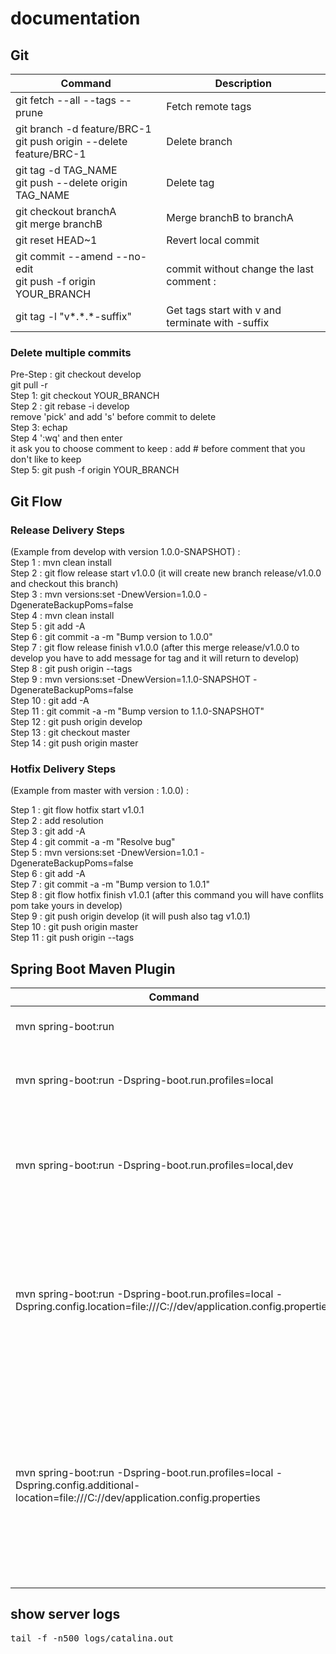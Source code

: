 # documentation

## Git
<table>
<thead>
  <tr>
    <th>Command</th>
    <th>Description</th>
  </tr>
<thead>
<tbody>
  <tr>
    <td>git fetch --all --tags --prune</td>
    <td>Fetch remote tags</td>
  </tr>
    <tr>
      <td>git branch -d feature/BRC-1 <br/>
      git push origin --delete feature/BRC-1
      </td>
      <td>Delete branch</td>
    </tr>
  <tr>
    <td>git tag -d TAG_NAME <br/>
        git push --delete origin TAG_NAME 
    </td>
    <td>Delete tag</td>
  </tr>
  <tr>
    <td>git checkout branchA <br/>
        git merge branchB</td>
    <td>Merge branchB to branchA</td>
  </tr>
  <tr>
    <td>git reset HEAD~1</td>
    <td>Revert local commit</td>
  </tr>
  <tr>
    <td>git commit --amend --no-edit  <br/>
        git push -f origin YOUR_BRANCH
    </td>
    <td>commit without  change the last comment :</td>
  </tr>
  <tr>
    <td>git tag -l "v*.*.*-suffix"</td>
    <td>Get tags start with v and terminate with -suffix </td>
  </tr>
</tbody>
</table>

<h3>Delete multiple commits</h3>
Pre-Step : git checkout develop <br/>
    git pull -r<br/>
Step 1: git checkout YOUR_BRANCH <br/>
Step 2 : git rebase -i develop <br/>
remove 'pick' and add 's' before commit to delete <br/>
Step 3:  echap <br/>
Step 4 ':wq' and then enter <br/>
it ask you to  choose comment to keep : add  # before comment that you don't like to keep <br/> 
Step 5: git push -f origin YOUR_BRANCH <br/> 

## Git Flow

### Release Delivery Steps 
(Example from develop with version 1.0.0-SNAPSHOT) : <br/>
Step 1 : mvn clean install <br/>
Step 2 : git flow release start v1.0.0 (it will create new branch release/v1.0.0 and checkout this branch) <br/>
Step 3 : mvn versions:set -DnewVersion=1.0.0 -DgenerateBackupPoms=false <br/>
Step 4 : mvn clean install <br/>
Step 5 : git add -A <br/>
Step 6 : git commit -a -m "Bump version to 1.0.0" <br/>
Step 7 : git flow release finish v1.0.0 (after this merge release/v1.0.0 to develop you have to add message for tag and it will return to develop) <br/>
Step 8 : git push origin --tags <br/>
Step 9 : mvn versions:set -DnewVersion=1.1.0-SNAPSHOT -DgenerateBackupPoms=false <br/>
Step 10 : git add -A <br/>
Step 11 : git commit -a -m "Bump version to 1.1.0-SNAPSHOT" <br/>
Step 12 : git push origin develop <br/>
Step 13 : git checkout master <br/>
Step 14 : git push origin master <br/>


### Hotfix Delivery Steps 
(Example from master with version : 1.0.0) : <br/> 

Step 1 : git flow hotfix start v1.0.1 <br/>
Step 2 : add resolution <br/>
Step 3 : git add -A <br/>
Step 4 : git commit -a -m "Resolve bug" <br/>
Step 5 : mvn versions:set -DnewVersion=1.0.1 -DgenerateBackupPoms=false <br/>
Step 6 : git add -A <br/>
Step 7 : git commit -a -m "Bump version to 1.0.1" <br/>
Step 8 : git flow hotfix finish v1.0.1 (after this command you will have conflits pom take yours in develop) <br/>
Step 9 : git push origin develop (it will push also tag v1.0.1) <br/>
Step 10 : git push origin master <br/>
Step 11 : git push origin --tags <br/>

## Spring Boot Maven Plugin
<table>
<thead>
  <tr>
    <th>Command</th>
    <th>Description</th>
  </tr>
<thead>
<tbody>
  <tr>
    <td>mvn spring-boot:run</td>
    <td>Run Spring boot application</td>
  </tr>
  <tr>
    <td>mvn spring-boot:run -Dspring-boot.run.profiles=local</td>
    <td>Run Spring boot application with profile local</td>
  </tr>
   <tr>
      <td>mvn spring-boot:run -Dspring-boot.run.profiles=local,dev</td>
      <td>Run Spring boot application with multiple profiles local and dev</td>
   </tr>
   <tr>
      <td>mvn spring-boot:run -Dspring-boot.run.profiles=local -Dspring.config.location=file:///C://dev/application.config.properties</td>
      <td>Run Spring boot application with profile local and override configs (only take external configs internal will not be token) </td>
   </tr>
   <tr>
     <td>mvn spring-boot:run -Dspring-boot.run.profiles=local -Dspring.config.additional-location=file:///C://dev/application.config.properties</td>
     <td>Run Spring boot application with profile local and add additional configs (internal and external will be token if the same config priority  to external) </td>
   </tr>
</tbody>
</table>

## show server logs
<pre>
tail -f -n500 logs/catalina.out
</pre>
